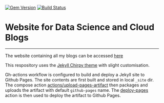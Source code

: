  [![Gem Version](https://img.shields.io/badge/gem-v5.2.1-green)](https://rubygems.org/gems/jekyll-theme-chirpy)
 [![Build Status](https://github.com/ryankarlos/ryankarlos.github.io/actions/workflows/pages-deploy.yml/badge.svg?branch=master)](https://github.com/ryankarlos/ryankarlos.github.io/actions?query=branch%3Amaster+event%3Apush)

# Website for Data Science and Cloud Blogs
___

The website containing all my blogs can be accessed [here](https://www.ryannazareth.com/)

This respository uses the [Jekyll Chirpy theme](https://github.com/cotes2020/jekyll-theme-chirpy/blob/master/README.md) 
with slight customisation. 

Gh-actions workflow is configured to build and deploy a Jekyll site to Github Pages.
The site contents are first built and stored in local `_site` dir. The compose action 
[actions/upload-pages-artifact](https://github.com/actions/upload-pages-artifact) then packages and uploads the 
artifact with default `github-pages` name. The [deploy-pages](https://github.com/actions/deploy-pages) action
is then used to deploy the artifact to Github Pages.
